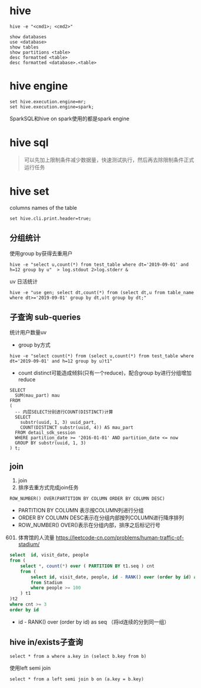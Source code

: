 

# hive
```
hive -e "<cmd1>; <cmd2>"
```
```
show databases
use <database>
show tables
show partitions <table>
desc formatted <table>
desc formatted <database>.<table>
```

# hive engine
```
set hive.execution.engine=mr;
set hive.execution.engine=spark;
```
SparkSQL和hive on spark使用的都是spark engine


# hive sql

> 可以先加上限制条件减少数据量，快速测试执行，然后再去除限制条件正式运行任务

# hive set
columns names of the table 
```
set hive.cli.print.header=true;
```
## 分组统计

使用group by获得去重用户
```
hive -e "select u,count(*) from test_table where dt='2019-09-01' and h=12 group by u"  > log.stdout 2>log.stderr &
```

uv 日活统计
```
hive -e "use gen; select dt,count(*) from (select dt,u from table_name where dt>='2019-09-01' group by dt,u)t group by dt;"
```

## 子查询 sub-queries

统计用户数量uv
- group by方式
```
hive -e "select count(*) from (select u,count(*) from test_table where dt='2019-09-01' and h=12 group by u)t1"
```
- count distinct可能造成倾斜(只有一个reduce)，配合group by进行分组增加reduce
```
SELECT
  SUM(mau_part) mau
FROM
(
  -- 内层SELECT分别进行COUNT(DISTINCT)计算
  SELECT
    substr(uuid, 1, 3) uuid_part,
    COUNT(DISTINCT substr(uuid, 4)) AS mau_part
  FROM detail_sdk_session
  WHERE partition_date >= '2016-01-01' AND partition_date <= now
  GROUP BY substr(uuid, 1, 3)
) t;
```

## join
1. join
2. 排序去重方式完成join任务

```
ROW_NUMBER() OVER(PARTITION BY COLUMN ORDER BY COLUMN DESC)
```
- PARTITION BY COLUMN 表示按COLUMN列进行分组
- ORDER BY COLUMN DESC表示在分组内部按列COLUMN进行降序排列
- ROW_NUMBER() OVER()表示在分组内部，排序之后标记行号 


601. 体育馆的人流量 https://leetcode-cn.com/problems/human-traffic-of-stadium/
```sql
select  id, visit_date, people
from (
    select *, count(*) over ( PARTITION BY t1.seq ) cnt
    from (
        select id, visit_date, people, id - RANK() over (order by id) as seq
        from Stadium
        where people >= 100
    ) t1
)t2
where cnt >= 3
order by id
```
- id - RANK() over (order by id) as seq   （将id连续的分到同一组）


## hive in/exists子查询
``` 
select * from a where a.key in (select b.key from b)
```

使用left semi join
```
select * from a left semi join b on (a.key = b.key)
```


